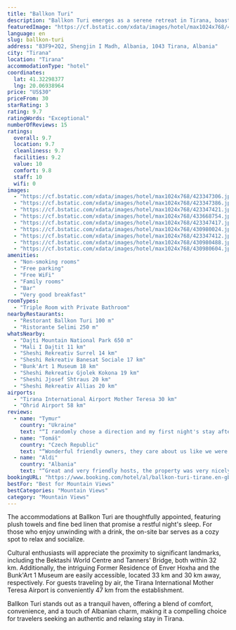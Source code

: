 ```yaml
---
title: "Ballkon Turi"
description: "Ballkon Turi emerges as a serene retreat in Tirana, boasting a picturesque garden and breathtaking mountain views."
featuredImage: "https://cf.bstatic.com/xdata/images/hotel/max1024x768/423347306.jpg?k=c1f6b7c347814cd716cd2b029276df0b3a7f77bf82f6fb5b34e641b7c8d56449&o=&hp=1"
language: en
slug: ballkon-turi
address: "83F9+2Q2, Shengjin I Madh, Albania, 1043 Tirana, Albania"
city: "Tirana"
location: "Tirana"
accommodationType: "hotel"
coordinates:
  lat: 41.32298377
  lng: 20.06938964
price: "US$30"
priceFrom: 30
starRating: 3
rating: 9.7
ratingWords: "Exceptional"
numberOfReviews: 15
ratings:
  overall: 9.7
  location: 9.7
  cleanliness: 9.7
  facilities: 9.2
  value: 10
  comfort: 9.8
  staff: 10
  wifi: 0
images:
  - "https://cf.bstatic.com/xdata/images/hotel/max1024x768/423347306.jpg?k=c1f6b7c347814cd716cd2b029276df0b3a7f77bf82f6fb5b34e641b7c8d56449&o=&hp=1"
  - "https://cf.bstatic.com/xdata/images/hotel/max1024x768/423347386.jpg?k=b138eb979055f3fabfebb862db961571fbc3d19aace4e23a1c0903a89baac225&o=&hp=1"
  - "https://cf.bstatic.com/xdata/images/hotel/max1024x768/423347421.jpg?k=931635546d1f32438bb6606aaa9150c3ae7fce89720da96f8b56e47da13bdde6&o=&hp=1"
  - "https://cf.bstatic.com/xdata/images/hotel/max1024x768/433668754.jpg?k=96045feb8f5902fa55e944413939d3be97cc2a7885df95744c60b6554ebb710b&o=&hp=1"
  - "https://cf.bstatic.com/xdata/images/hotel/max1024x768/423347417.jpg?k=75051403f30829bcba4c8d9abd1cd8983ee0914214d6e09e7ab8db2735aa98a5&o=&hp=1"
  - "https://cf.bstatic.com/xdata/images/hotel/max1024x768/430980024.jpg?k=a0fdc155efe7da55660cdf3b7e297a5888be4ccdf5e273cce7c632f7103953e3&o=&hp=1"
  - "https://cf.bstatic.com/xdata/images/hotel/max1024x768/423347412.jpg?k=dbb05c3d1cd855a924fd6624f99a46ea9508b38d4e5628cd9066c069a0fa6b8e&o=&hp=1"
  - "https://cf.bstatic.com/xdata/images/hotel/max1024x768/430980488.jpg?k=56832792ad7b24720a24f775cd7a99d1498230608f995e251b725d8aa715c510&o=&hp=1"
  - "https://cf.bstatic.com/xdata/images/hotel/max1024x768/430980604.jpg?k=f4edcdb5cd74d298954ffa4570ac0a641af9fbd10d6fa608a0db06d7958be59a&o=&hp=1"
amenities:
  - "Non-smoking rooms"
  - "Free parking"
  - "Free WiFi"
  - "Family rooms"
  - "Bar"
  - "Very good breakfast"
roomTypes:
  - "Triple Room with Private Bathroom"
nearbyRestaurants:
  - "Restorant Ballkon Turi 100 m"
  - "Ristorante Selimi 250 m"
whatsNearby:
  - "Dajti Mountain National Park 650 m"
  - "Mali I Dajtit 11 km"
  - "Sheshi Rekreativ Surrel 14 km"
  - "Sheshi Rekreativ Banesat Sociale 17 km"
  - "Bunk'Art 1 Museum 18 km"
  - "Sheshi Rekreativ Gjolek Kokona 19 km"
  - "Sheshi Jjosef Shtraus 20 km"
  - "Sheshi Rekreativ Allias 20 km"
airports:
  - "Tirana International Airport Mother Teresa 30 km"
  - "Ohrid Airport 58 km"
reviews:
  - name: "Tymur"
    country: "Ukraine"
    text: "“I randomly chose a direction and my first night's stay after renting a car in Tirana. It was divine intervention!!! This is an authentic stone house located in the mountains, complete with a stone bathroom and sink. The grace of waking up to the...”"
  - name: "Tomáš"
    country: "Czech Republic"
    text: "“Wonderful friendly owners, they care about us like we were part of family, had great dinner here and in general we felt really good”"
  - name: "Aldi"
    country: "Albania"
    text: "“Great and very friendly hosts, the property was very nicely decorated. Definitely will come back and recommend this”"
bookingURL: "https://www.booking.com/hotel/al/ballkon-turi-tirane.en-gb.html?aid=8035640"
bestFor: "Best for Mountain Views"
bestCategories: "Mountain Views"
category: "Mountain Views"
---
```


The accommodations at Ballkon Turi are thoughtfully appointed, featuring plush towels and fine bed linen that promise a restful night's sleep. For those who enjoy unwinding with a drink, the on-site bar serves as a cozy spot to relax and socialize.

Cultural enthusiasts will appreciate the proximity to significant landmarks, including the Bektashi World Centre and Tanners' Bridge, both within 32 km. Additionally, the intriguing Former Residence of Enver Hoxha and the Bunk'Art 1 Museum are easily accessible, located 33 km and 30 km away, respectively. For guests traveling by air, the Tirana International Mother Teresa Airport is conveniently 47 km from the establishment.

Ballkon Turi stands out as a tranquil haven, offering a blend of comfort, convenience, and a touch of Albanian charm, making it a compelling choice for travelers seeking an authentic and relaxing stay in Tirana.